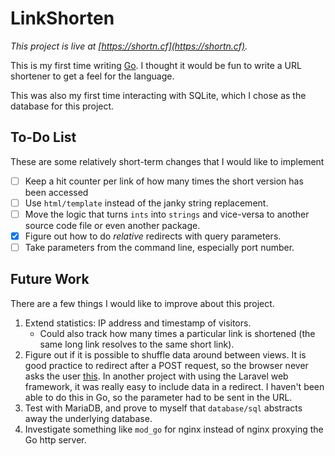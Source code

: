 # LinkShorten

*This project is live at [https://shortn.cf](https://shortn.cf).*

This is my first time writing  [Go](//github.com/golang). I thought it would be fun to write a URL shortener to get a feel for the language.

This was also my first time interacting with SQLite, which I chose as the database for this project.

## To-Do List
These are some relatively short-term changes that I would like to implement

- [ ] Keep a hit counter per link of how many times the short version has been accessed
- [ ] Use `html/template` instead of the janky string replacement.
- [ ] Move the logic that turns `ints` into `strings` and vice-versa to another source code file or even another package.
- [x] Figure out how to do *relative* redirects with query parameters.
- [ ] Take parameters from the command line, especially port number.

## Future Work
There are a few things I would like to improve about this project.

1. Extend statistics: IP address and timestamp of visitors.
	* Could also track how many times a particular link is shortened (the same long link resolves to the same short link).
2. Figure out if it is possible to shuffle data around between views. It is good practice to redirect after a POST request, so the browser never asks the user [this](http://i.stack.imgur.com/oNALr.png). In another project with using the Laravel web framework, it was really easy to include data in a redirect. I haven't been able to do this in Go, so the parameter had to be sent in the URL.
3. Test with MariaDB, and prove to myself that `database/sql` abstracts away the underlying database.
4. Investigate something like `mod_go` for nginx instead of nginx proxying the Go http server.